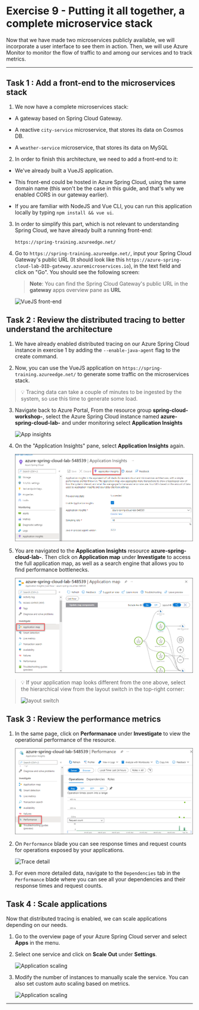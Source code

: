 # Exercise 9 - Putting it all together, a complete microservice stack

Now that we have made two microservices publicly available, we will incorporate a user interface to see them in action. Then, we will use Azure Monitor to monitor the flow of traffic to and among our services and to track metrics.

---

## Task 1 : Add a front-end to the microservices stack

1. We now have a complete microservices stack:

- A gateway based on Spring Cloud Gateway.

- A reactive `city-service` microservice, that stores its data on Cosmos DB.
  
- A `weather-service` microservice, that stores its data on MySQL

2. In order to finish this architecture, we need to add a front-end to it:

- We've already built a VueJS application.

- This front-end could be hosted in Azure Spring Cloud, using the same domain name (this won't be the case in this guide, and that's why we enabled CORS in our gateway earlier).
  
- If you are familiar with NodeJS and Vue CLI, you can run this application locally by typing `npm install && vue ui`.

3. In order to simplify this part, which is not relevant to understanding Spring Cloud, we have already built a running front-end:

      ```https://spring-training.azureedge.net/```

4. Go to ```https://spring-training.azureedge.net/```, input your Spring Cloud Gateway's public URL (It should look like this ```https://azure-spring-cloud-lab-DID-gateway.azuremicroservices.io```), in the text field and click on "Go". You should see the following screen:

   > **Note**: You can find the Spring Cloud Gateway's public URL in the **gateway** apps overview pane as **URL**

    ![VueJS front-end](media/01-vuejs-frontend.png)

## Task 2 : Review the distributed tracing to better understand the architecture

1. We have already enabled distributed tracing on our Azure Spring Cloud instance in exercise 1 by adding the `--enable-java-agent` flag to the create command.

2. Now, you can use the VueJS application on ```https://spring-training.azureedge.net/``` to generate some traffic on the microservices stack.

>💡 Tracing data can take a couple of minutes to be ingested by the system, so use this time to generate some load.

3. Navigate back to Azure Portal, From the resource group **spring-cloud-workshop-<inject key="DeploymentID" enableCopy="false"/>**, select the Azure Spring Cloud instance named **azure-spring-cloud-lab-<inject key="DeploymentID" enableCopy="false"/>** and under monitoring select **Application Insights**

   ![App insights](media/application-insights.png)

4. On the "Application Insights" pane, select **Application Insights** again. 

   ![Application insights](media/app-insights-asc.png)

5. You are navigated to the **Application Insights** resource **azure-spring-cloud-lab-<inject key="DeploymentID" enableCopy="false"/>**. Then click on **Application map** under **Investigate** to access the full application map, as well as a search engine that allows you to find performance bottlenecks.

   ![Distributed tracing](media/app-map-asc.png)

> 💡 If your application map looks different from the one above, select the hierarchical view from the layout switch in the top-right corner:
>
> ![layout switch](media/05-layout-switch.png)

## Task 3 : Review the performance metrics

1. In the same page, click on **Performanace** under **Investigate** to view the operational performance of the resource.

   ![Performance App Insights](media/performance-app-insights.png)

2. On `Performance` blade you can see response times and request counts for operations exposed by your applications.

   ![Trace detail](media/03-trace-detail.png)

3. For even more detailed data, navigate to the `Dependencies` tab in the `Performance` blade where you can see all your dependencies and their response times and request counts.

## Task 4 : Scale applications

Now that distributed tracing is enabled, we can scale applications depending on our needs.

1. Go to the overview page of your Azure Spring Cloud server and select **Apps** in the menu.
  
2. Select one service and click on **Scale Out** under **Settings**.  

   ![Application scaling](media/04-scale-out.png)

5. Modify the number of instances to manually scale the service. You can also set custom auto scaling based on metrics. 

   ![Application scaling](media/04b-auto-scaling.png)

---
